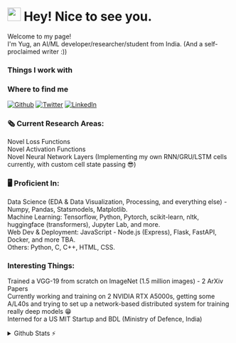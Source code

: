 <h1><img src="https://emojis.slackmojis.com/emojis/images/1531849430/4246/blob-sunglasses.gif?1531849430" width="30"/> Hey! Nice to see you.</h1>

<p>Welcome to my page! </br> I'm Yug, an AI/ML developer/researcher/student from India. (And a self-proclaimed writer :))</p>

<h3>Things I work with</h3>

<h3>Where to find me</h3>
<p><a href="https://github.com/yug-oswal" target="_blank"><img alt="Github" src="https://img.shields.io/badge/GitHub-%2312100E.svg?&style=for-the-badge&logo=Github&logoColor=white" /></a> <a href="https://twitter.com/Yug_Oswal" target="_blank"><img alt="Twitter" src="https://img.shields.io/badge/twitter-%231DA1F2.svg?&style=for-the-badge&logo=twitter&logoColor=white" /></a> <a href="https://www.linkedin.com/in/yug-d-oswal-082652259" target="_blank"><img alt="LinkedIn" src="https://img.shields.io/badge/linkedin-%230077B5.svg?&style=for-the-badge&logo=linkedin&logoColor=white" /></a>
</p>

### 🗞 Current Research Areas: 
Novel Loss Functions\
Novel Activation Functions\
Novel Neural Network Layers (Implementing my own RNN/GRU/LSTM cells currently, with custom cell state passing 😎)

### 🖥 Proficient In:
Data Science (EDA & Data Visualization, Processing, and everything else) - Numpy, Pandas, Statsmodels, Matplotlib.\
Machine Learning: Tensorflow, Python, Pytorch, scikit-learn, nltk, huggingface (transformers), Jupyter Lab, and more.\
Web Dev & Deployment: JavaScript - Node.js (Express), Flask, FastAPI, Docker, and more TBA.\
Others: Python, C, C++, HTML, CSS.

### Interesting Things:
Trained a VGG-19 from scratch on ImageNet (1.5 million images) - 2 ArXiv Papers\
Currently working and training on 2 NVIDIA RTX A5000s, getting some A/L40s and trying to set up a network-based distributed system for training really deep models 😁\
Interned for a US MIT Startup and BDL (Ministry of Defence, India)

<details>
  <summary>Github Stats ⚡</summary>
  
  <a href="#">![Github stats](https://github-readme-stats.vercel.app/api?username=yug-oswal&theme=blueberry&count_private=true&hide_border=true&line_height=20)</a>
  <a href="#">![Top Langs](https://github-readme-stats.vercel.app/api/top-langs/?username=yug-oswal&layout=compact&theme=blueberry&count_private=true&hide_border=true)</a>
</details>

<!--
**Yug-Oswal/Yug-Oswal** is a ✨ _special_ ✨ repository because its `README.md` (this file) appears on your GitHub profile.

Here are some ideas to get you started:

- 🔭 I’m currently working on ...
- 🌱 I’m currently learning ...
- 👯 I’m looking to collaborate on ...
- 🤔 I’m looking for help with ...
- 💬 Ask me about ...
- 📫 How to reach me: ...
- 😄 Pronouns: ...
- ⚡ Fun fact: ...
-->

